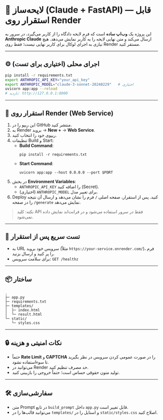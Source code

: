 # 📑 لایحه‌ساز (Claude + FastAPI) — قابل استقرار روی Render

این پروژه یک **وب‌اپ ساده** است که فرم لایحه دادگاه را از کاربر می‌گیرد، 
در سرور به **Anthropic Claude** ارسال می‌کند و متن نهایی لایحه را به کاربر نمایش می‌دهد.
هیچ نیازی به اجرای لوکال برای کاربر نهایی نیست؛ فقط روی Render مستقر کنید.

---

## ⚙️ اجرای محلی (اختیاری برای تست)

```bash
pip install -r requirements.txt
export ANTHROPIC_API_KEY="your_api_key"
export ANTHROPIC_MODEL="claude-3-sonnet-20240229"   # اختیاری
uvicorn app:app --reload
# بازدید: http://127.0.0.1:8000
```

---

## 🚀 استقرار روی Render (Web Service)

1. این ریپو را در GitHub منتشر کنید.
2. به Render بروید → **New +** → **Web Service**.
3. ریپوی خود را انتخاب کنید.
4. تنظیمات Build و Start:
   - **Build Command**:  
     ```
     pip install -r requirements.txt
     ```
   - **Start Command**:  
     ```
     uvicorn app:app --host 0.0.0.0 --port $PORT
     ```
5. در بخش **Environment Variables**:
   - `ANTHROPIC_API_KEY` را اضافه کنید (Secret).
   - (اختیاری) `ANTHROPIC_MODEL` برای تغییر مدل.
6. Deploy کنید. پس از استقرار، صفحه اصلی `/` فرم را نشان می‌دهد و ارسال آن نتیجه را در صفحه `/generate` نمایش می‌دهد.

> نکته: کلید API فقط در سرور استفاده می‌شود و در فرانت‌اند نمایش داده نمی‌شود.

---

## 🧪 تست سریع پس از استقرار

- به URL سرویس خود بروید (مثلاً `https://your-service.onrender.com/`)، فرم را پر کنید و ارسال بزنید.
- برای سلامت سرویس: `GET /healthz`

---

## 📦 ساختار

```
.
├─ app.py
├─ requirements.txt
├─ templates/
│  ├─ index.html
│  └─ result.html
└─ static/
   └─ styles.css
```

---

## 🔒 نکات امنیتی و هزینه
- حتماً **Rate Limit** و **CAPTCHA** را در صورت عمومی کردن سرویس در نظر بگیرید تا سوءاستفاده نشود.
- می‌توانید در Render حد مصرف تنظیم کنید.
- تولید متون حقوقی حساس است؛ حتماً خروجی را بازبینی کنید.

---

## 🛠 سفارشی‌سازی
- متن Prompt در تابع `build_prompt` داخل `app.py` قابل تغییر است.
- می‌توانید قالب‌ها را در `templates/` و استایل را در `static/styles.css` اصلاح کنید.
